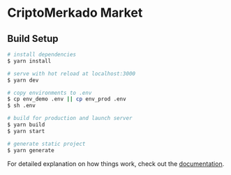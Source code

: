 # CriptoMerkado Market

## Build Setup

```bash
# install dependencies
$ yarn install

# serve with hot reload at localhost:3000
$ yarn dev

# copy environments to .env
$ cp env_demo .env || cp env_prod .env
$ sh .env

# build for production and launch server
$ yarn build
$ yarn start

# generate static project
$ yarn generate
```

For detailed explanation on how things work, check out the [documentation](https://nuxtjs.org).
